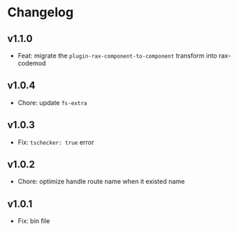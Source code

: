 # Changelog

## v1.1.0 
- Feat: migrate the `plugin-rax-component-to-component` transform into rax-codemod

## v1.0.4

- Chore: update `fs-extra`

## v1.0.3

- Fix: `tschecker: true` error

## v1.0.2

- Chore: optimize handle route name when it existed name

## v1.0.1

- Fix: bin file
